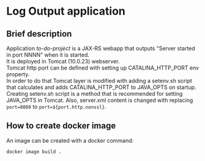 # Log Output application

## Brief description

Application *to-do-project* is a JAX-RS webapp that outputs "Server started in port NNNN" when it is started.   
It is deployed in Tomcat (10.0.23) webserver.  
Tomcat http port can be defined with setting up CATALINA_HTTP_PORT env property.  
In order to do that Tomcat layer is modified with adding a setenv.sh script that calculates and adds CATALINA_HTTP_PORT to JAVA_OPTS on startup.
Creating setenv.sh script is a method that is recommended for setting JAVA_OPTS in Tomcat.
Also, server.xml content is changed with replacing `port=8080` to `port=${port.http.nonssl}`.
## How to create docker image

An image can be created with a docker command:  
```shell
docker image build . 
```
